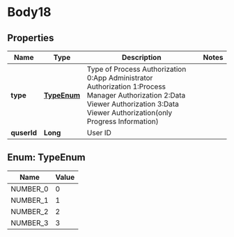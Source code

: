 # Body18

## Properties
Name | Type | Description | Notes
------------ | ------------- | ------------- | -------------
**type** | [**TypeEnum**](#TypeEnum) | Type of Process Authorization 0:App Administrator Authorization 1:Process Manager Authorization 2:Data Viewer Authorization 3:Data Viewer Authorization(only Progress Information) | 
**quserId** | **Long** | User ID | 

<a name="TypeEnum"></a>
## Enum: TypeEnum
Name | Value
---- | -----
NUMBER_0 | 0
NUMBER_1 | 1
NUMBER_2 | 2
NUMBER_3 | 3
